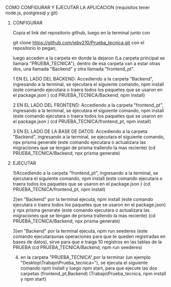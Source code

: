 COMO CONFIGURAR Y EJECUTAR LA APLICACION
(requisitos tener node.js, postgresql y git)

1) CONFIGURAR

    Copia el link del repositorio github, luego en la terminal junto con 
    
    git clone https://github.com/jebv210/Prueba_tecnica.git con el repositorio lo pegan,

    luego acceden a la carpeta en donde la dejaron (La carpeta principal se llamara "PRUEBA_TECNICA"), 
    dentro de esa carpeta van a estar otras dos, una llamada "Backend" y otra llamada "frontend_pt".

    1 EN EL LADO DEL BACKEND: Accediendo a la carpeta "Backend", ingresando a la terminal, se ejecutara 
                            el siguiente comando, npm install (este comando ejecutara o traera todos los paquetes que se usaron en el package.json ) 
                            (cd PRUEBA_TECNICA/Backend, npm install)

    2 EN EL LADO DEL FRONTEND: Accediendo a la carpeta "frontend_pt", ingresando a la terminal, se ejecutara 
                            el siguiente comando, npm install (este comando ejecutara o traera todos los paquetes que se usaron en el package.json ) 
                            (cd PRUEBA_TECNICA/frontend_pt, npm install)

    3 EN EL LADO DE LA BASE DE DATOS: Accediendo a la carpeta "Backend", ingresando a la terminal, se ejecutara 
                            el siguiente comando, npx prisma generate (este comando ejecutara o actualizara las migraciones que se tengan de prisma trallendo la mas reciente) 
                            (cd PRUEBA_TECNICA/Backend, npx prisma generate)

2) EJECUTAR 

    1)Accediendo a la carpeta "frontend_pt", ingresando a la terminal, se ejecutara 
    el siguiente comando, npm install (este comando ejecutara o traera todos los paquetes que se usaron en el package.json )
    (cd PRUEBA_TECNICA/frontend_pt, npm install)

    2)en "Backend" por la terminal ejecuta, npm install (este comando ejecutara o traera todos los paquetes que se usaron en el package.json) y npx prisma generate (este comando ejecutara o actualizara las migraciones que se tengan de prisma trallendo la mas reciente)
    (cd PRUEBA_TECNICA/Backend, npx prisma generate)

    3)en "Backend" por la terminal ejecuta, npm run seederes (este comando ejecutaraunas operaciones para que te queden registradas en bases de datos), sirve para que e traiga 10 registros en las tablas de la PRUEBA
    (cd PRUEBA_TECNICA/Backend, npm run seederes)

    4) en la carpeta "PRUEBA_TECNICA",por la terminar (un ejemplo "Desktop\Trabajo\Prueba_tecnica>"), se ejecuta el siguiente comando npm install y luego npm start, para que ejecute las dos carpetas (frontend_pt,Backend) 
    (Trabajo\Prueba_tecnica, npm install y npm start)
